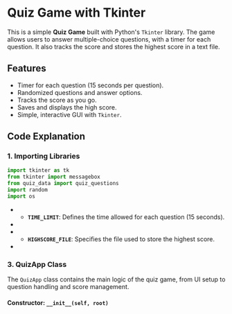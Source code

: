 # Quiz Game with Tkinter

This is a simple **Quiz Game** built with Python's `Tkinter` library. The game allows users to answer multiple-choice questions, with a timer for each question. It also tracks the score and stores the highest score in a text file.

## Features

- Timer for each question (15 seconds per question).
- Randomized questions and answer options.
- Tracks the score as you go.
- Saves and displays the high score.
- Simple, interactive GUI with `Tkinter`.

## Code Explanation

### 1. Importing Libraries

```python
import tkinter as tk
from tkinter import messagebox
from quiz_data import quiz_questions
import random
import os
```
* *   **`TIME_LIMIT`**: Defines the time allowed for each question (15 seconds).
*     
* *   **`HIGHSCORE_FILE`**: Specifies the file used to store the highest score.
*     

### 3\. **QuizApp Class**

The `QuizApp` class contains the main logic of the quiz game, from UI setup to question handling and score management.

#### Constructor: `__init__(self, root)`
